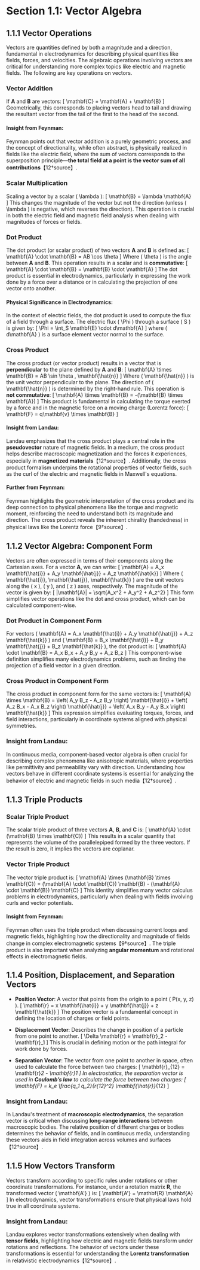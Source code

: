 # Section 1.1: Vector Algebra

## 1.1.1 Vector Operations

Vectors are quantities defined by both a magnitude and a direction, fundamental in electrodynamics for describing physical quantities like fields, forces, and velocities. The algebraic operations involving vectors are critical for understanding more complex topics like electric and magnetic fields. The following are key operations on vectors.

### Vector Addition
If **A** and **B** are vectors:
\[
\mathbf{C} = \mathbf{A} + \mathbf{B}
\]
Geometrically, this corresponds to placing vectors head to tail and drawing the resultant vector from the tail of the first to the head of the second.

#### Insight from Feynman:
Feynman points out that vector addition is a purely geometric process, and the concept of directionality, while often abstract, is physically realized in fields like the electric field, where the sum of vectors corresponds to the superposition principle—**the total field at a point is the vector sum of all contributions**【12†source】.

### Scalar Multiplication
Scaling a vector by a scalar \( \lambda \):
\[
\mathbf{B} = \lambda \mathbf{A}
\]
This changes the magnitude of the vector but not the direction (unless \( \lambda \) is negative, which reverses the direction). This operation is crucial in both the electric field and magnetic field analysis when dealing with magnitudes of forces or fields.

### Dot Product
The dot product (or scalar product) of two vectors **A** and **B** is defined as:
\[
\mathbf{A} \cdot \mathbf{B} = AB \cos \theta
\]
Where \( \theta \) is the angle between **A** and **B**. This operation results in a scalar and is **commutative**:
\[
\mathbf{A} \cdot \mathbf{B} = \mathbf{B} \cdot \mathbf{A}
\]
The dot product is essential in electrodynamics, particularly in expressing the work done by a force over a distance or in calculating the projection of one vector onto another.

#### Physical Significance in Electrodynamics:
In the context of electric fields, the dot product is used to compute the flux of a field through a surface. The electric flux \( \Phi \) through a surface \( S \) is given by:
\[
\Phi = \int_S \mathbf{E} \cdot d\mathbf{A}
\]
where \( d\mathbf{A} \) is a surface element vector normal to the surface.

### Cross Product
The cross product (or vector product) results in a vector that is **perpendicular** to the plane defined by **A** and **B**:
\[
\mathbf{A} \times \mathbf{B} = AB \sin \theta \, \mathbf{\hat{n}}
\]
Where \( \mathbf{\hat{n}} \) is the unit vector perpendicular to the plane. The direction of \( \mathbf{\hat{n}} \) is determined by the right-hand rule. This operation is **not commutative**:
\[
\mathbf{A} \times \mathbf{B} = -(\mathbf{B} \times \mathbf{A})
\]
This product is fundamental in calculating the torque exerted by a force and in the magnetic force on a moving charge (Lorentz force):
\[
\mathbf{F} = q\mathbf{v} \times \mathbf{B}
\]

#### Insight from Landau:
Landau emphasizes that the cross product plays a central role in the **pseudovector** nature of magnetic fields. In a medium, the cross product helps describe macroscopic magnetization and the forces it experiences, especially in **magnetized materials**【12†source】. Additionally, the cross product formalism underpins the rotational properties of vector fields, such as the curl of the electric and magnetic fields in Maxwell's equations.

#### Further from Feynman:
Feynman highlights the geometric interpretation of the cross product and its deep connection to physical phenomena like the torque and magnetic moment, reinforcing the need to understand both its magnitude and direction. The cross product reveals the inherent chirality (handedness) in physical laws like the Lorentz force【9†source】.

## 1.1.2 Vector Algebra: Component Form

Vectors are often expressed in terms of their components along the Cartesian axes. For a vector **A**, we can write:
\[
\mathbf{A} = A_x \mathbf{\hat{i}} + A_y \mathbf{\hat{j}} + A_z \mathbf{\hat{k}}
\]
Where \( \mathbf{\hat{i}}, \mathbf{\hat{j}}, \mathbf{\hat{k}} \) are the unit vectors along the \( x \), \( y \), and \( z \) axes, respectively. The magnitude of the vector is given by:
\[
|\mathbf{A}| = \sqrt{A_x^2 + A_y^2 + A_z^2}
\]
This form simplifies vector operations like the dot and cross product, which can be calculated component-wise.

### Dot Product in Component Form
For vectors \( \mathbf{A} = A_x \mathbf{\hat{i}} + A_y \mathbf{\hat{j}} + A_z \mathbf{\hat{k}} \) and \( \mathbf{B} = B_x \mathbf{\hat{i}} + B_y \mathbf{\hat{j}} + B_z \mathbf{\hat{k}} \), the dot product is:
\[
\mathbf{A} \cdot \mathbf{B} = A_x B_x + A_y B_y + A_z B_z
\]
This component-wise definition simplifies many electrodynamics problems, such as finding the projection of a field vector in a given direction.

### Cross Product in Component Form
The cross product in component form for the same vectors is:
\[
\mathbf{A} \times \mathbf{B} = \left( A_y B_z - A_z B_y \right) \mathbf{\hat{i}} + \left( A_z B_x - A_x B_z \right) \mathbf{\hat{j}} + \left( A_x B_y - A_y B_x \right) \mathbf{\hat{k}}
\]
This expression simplifies evaluating torques, forces, and field interactions, particularly in coordinate systems aligned with physical symmetries.

### Insight from Landau:
In continuous media, component-based vector algebra is often crucial for describing complex phenomena like anisotropic materials, where properties like permittivity and permeability vary with direction. Understanding how vectors behave in different coordinate systems is essential for analyzing the behavior of electric and magnetic fields in such media【12†source】.

## 1.1.3 Triple Products

### Scalar Triple Product
The scalar triple product of three vectors **A**, **B**, and **C** is:
\[
\mathbf{A} \cdot (\mathbf{B} \times \mathbf{C})
\]
This results in a scalar quantity that represents the volume of the parallelepiped formed by the three vectors. If the result is zero, it implies the vectors are coplanar.

### Vector Triple Product
The vector triple product is:
\[
\mathbf{A} \times (\mathbf{B} \times \mathbf{C}) = (\mathbf{A} \cdot \mathbf{C}) \mathbf{B} - (\mathbf{A} \cdot \mathbf{B}) \mathbf{C}
\]
This identity simplifies many vector calculus problems in electrodynamics, particularly when dealing with fields involving curls and vector potentials.

#### Insight from Feynman:
Feynman often uses the triple product when discussing current loops and magnetic fields, highlighting how the directionality and magnitude of fields change in complex electromagnetic systems【9†source】. The triple product is also important when analyzing **angular momentum** and rotational effects in electromagnetic fields.

## 1.1.4 Position, Displacement, and Separation Vectors

- **Position Vector**: A vector that points from the origin to a point \( P(x, y, z) \).
  \[
  \mathbf{r} = x \mathbf{\hat{i}} + y \mathbf{\hat{j}} + z \mathbf{\hat{k}}
  \]
  The position vector is a fundamental concept in defining the location of charges or field points.

- **Displacement Vector**: Describes the change in position of a particle from one point to another.
  \[
  \Delta \mathbf{r} = \mathbf{r}_2 - \mathbf{r}_1
  \]
  This is crucial in defining motion or the path integral for work done by forces.

- **Separation Vector**: The vector from one point to another in space, often used to calculate the force between two charges:
  \[
  \mathbf{r}_{12} = \mathbf{r}_2 - \mathbf{r}_1
  \]
  In electrostatics, the separation vector is used in **Coulomb’s law** to calculate the force between two charges:
  \[
  \mathbf{F} = k_e \frac{q_1 q_2}{r_{12}^2} \mathbf{\hat{r}}_{12}
  \]

### Insight from Landau:
In Landau's treatment of **macroscopic electrodynamics**, the separation vector is critical when discussing **long-range interactions** between macroscopic bodies. The relative position of different charges or bodies determines the behavior of fields, and in continuous media, understanding these vectors aids in field integration across volumes and surfaces【12†source】.

## 1.1.5 How Vectors Transform

Vectors transform according to specific rules under rotations or other coordinate transformations. For instance, under a rotation matrix **R**, the transformed vector \( \mathbf{A'} \) is:
\[
\mathbf{A'} = \mathbf{R} \mathbf{A}
\]
In electrodynamics, vector transformations ensure that physical laws hold true in all coordinate systems.

### Insight from Landau:
Landau explores vector transformations extensively when dealing with **tensor fields**, highlighting how electric and magnetic fields transform under rotations and reflections. The behavior of vectors under these transformations is essential for understanding the **Lorentz transformation** in relativistic electrodynamics【12†source】.
